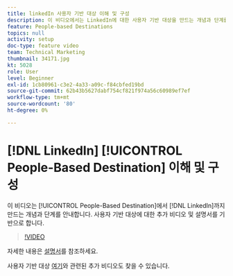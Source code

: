 ```yaml
---
title: linkedIn 사용자 기반 대상 이해 및 구성
description: 이 비디오에서는 LinkedIn에 대한 사용자 기반 대상을 만드는 개념과 단계를 안내합니다. 사용자 기반 대상에 대한 추가 비디오 및 설명서를 기반으로 합니다.
feature: People-based Destinations
topics: null
activity: setup
doc-type: feature video
team: Technical Marketing
thumbnail: 34171.jpg
kt: 5028
role: User
level: Beginner
exl-id: 1cb80961-c3e2-4a33-a09c-f84cbfed19bd
source-git-commit: 62b43b5627dabf754cf821f974a56c60989ef7ef
workflow-type: tm+mt
source-wordcount: '80'
ht-degree: 0%

---
```


# [!DNL LinkedIn] [!UICONTROL People-Based Destination] 이해 및 구성

이 비디오는 [!UICONTROL People-Based Destination]에서 [!DNL LinkedIn]까지 만드는 개념과 단계를 안내합니다. 사용자 기반 대상에 대한 추가 비디오 및 설명서를 기반으로 합니다.

>[!VIDEO](https://video.tv.adobe.com/v/34171/?quality=12)

자세한 내용은 [설명서](https://experienceleague.adobe.com/docs/audience-manager/user-guide/features/destinations/people-based/people-based-destinations-overview.html)를 참조하세요.

사용자 기반 대상 [여기](https://adobe.ly/aamlearnpbd)와 관련된 추가 비디오도 찾을 수 있습니다.
